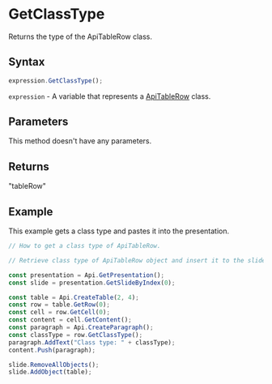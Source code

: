 # GetClassType

Returns the type of the ApiTableRow class.

## Syntax

```javascript
expression.GetClassType();
```

`expression` - A variable that represents a [ApiTableRow](../ApiTableRow.md) class.

## Parameters

This method doesn't have any parameters.

## Returns

"tableRow"

## Example

This example gets a class type and pastes it into the presentation.

```javascript editor-pptx
// How to get a class type of ApiTableRow.

// Retrieve class type of ApiTableRow object and insert it to the slide.

const presentation = Api.GetPresentation();
const slide = presentation.GetSlideByIndex(0);

const table = Api.CreateTable(2, 4);
const row = table.GetRow(0);
const cell = row.GetCell(0);
const content = cell.GetContent();
const paragraph = Api.CreateParagraph();
const classType = row.GetClassType();
paragraph.AddText("Class type: " + classType);
content.Push(paragraph);

slide.RemoveAllObjects();
slide.AddObject(table);

```
